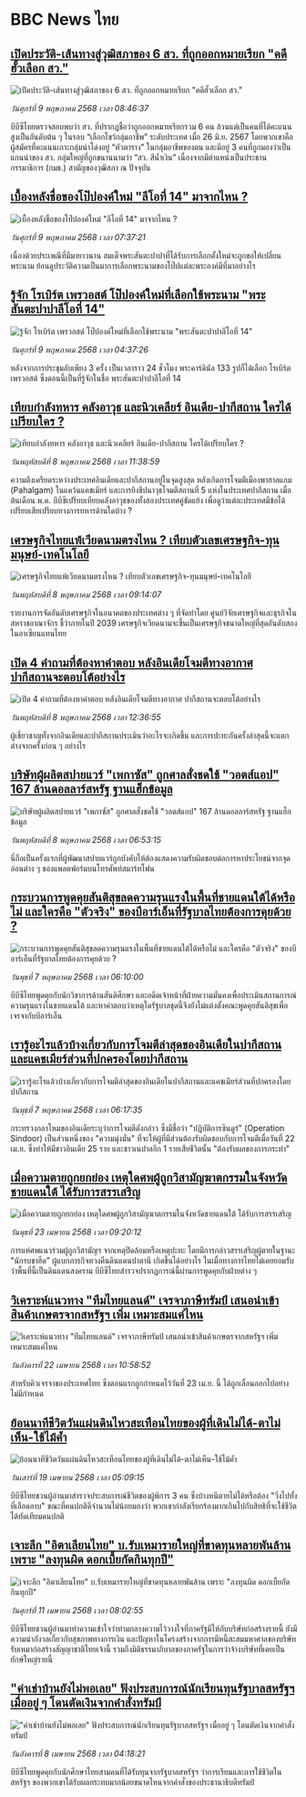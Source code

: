 # BBC News ไทย## [เปิดประวัติ-เส้นทางสู่วุฒิสภาของ 6 สว. ที่ถูกออกหมายเรียก "คดีฮั้วเลือก สว."](https://www.bbc.com/thai/articles/cg7193mxlvxo?at_campaign=githubrss)![เปิดประวัติ-เส้นทางสู่วุฒิสภาของ 6 สว. ที่ถูกออกหมายเรียก "คดีฮั้วเลือก สว."](https://ichef.bbci.co.uk/ace/standard/240/cpsprodpb/c1c7/live/64d8aac0-2cb1-11f0-84e4-87cd27320c39.jpg)_วันศุกร์ที่ 9 พฤษภาคม 2568 เวลา 08:46:37_บีบีซีไทยตรวจสอบพบว่า สว. ที่ปรากฏชื่อว่าถูกออกหมายเรียกรวม 6 คน ล้วนแต่เป็นคนที่ได้คะแนนสูงเป็นอันดับต้น ๆ ในรอบ “เลือกไขว้กลุ่มอาชีพ” ระดับประเทศ เมื่อ 26 มิ.ย. 2567 โดยพวกเขาคือผู้สมัครที่คะแนนเกาะกลุ่มนำโด่งอยู่ “หัวตาราง” ในกลุ่มอาชีพของตน และมีอยู่ 3 คนที่ถูกมองว่าเป็นแกนนำของ สว. กลุ่มใหญ่ที่ถูกขนานนามว่า “สว. สีน้ำเงิน” เนื่องจากมีตำแหน่งเป็นประธานกรรมาธิการ (กมธ.) สามัญของวุฒิสภา ณ ปัจจุบัน## [เบื้องหลังชื่อของโป๊ปองค์ใหม่ "ลีโอที่ 14" มาจากไหน ?](https://www.bbc.com/thai/articles/cy4elg08x8wo?at_campaign=githubrss)![เบื้องหลังชื่อของโป๊ปองค์ใหม่ "ลีโอที่ 14" มาจากไหน ?](https://ichef.bbci.co.uk/ace/standard/240/cpsprodpb/1492/live/3f195e60-2c48-11f0-b26b-ab62c890638b.jpg)_วันศุกร์ที่ 9 พฤษภาคม 2568 เวลา 07:37:21_เนื่องด้วยประเพณีที่มีมายาวนาน สมเด็จพระสันตะปาปาที่ได้รับการเลือกตั้งใหม่จะถูกขอให้เปลี่ยนพระนาม ย้อนดูประวัติความเป็นมาการเลือกพระนามของโป๊ปแต่ละพระองค์มีที่มาอย่างไร## [รู้จัก โรเบิร์ต เพรวอสต์ โป๊ปองค์ใหม่ที่เลือกใช้พระนาม "พระสันตะปาปาลีโอที่ 14"](https://www.bbc.com/thai/articles/cwyw4pnrg11o?at_campaign=githubrss)![รู้จัก โรเบิร์ต เพรวอสต์ โป๊ปองค์ใหม่ที่เลือกใช้พระนาม "พระสันตะปาปาลีโอที่ 14"](https://ichef.bbci.co.uk/ace/standard/240/cpsprodpb/1342/live/55b044b0-2c4b-11f0-8f57-b7237f6a66e6.jpg)_วันศุกร์ที่ 9 พฤษภาคม 2568 เวลา 04:37:26_หลังจากการประชุมลับเพียง 3 ครั้ง เป็นเวลาราว 24 ชั่วโมง พระคาร์ดินัล 133 รูปก็ได้เลือก โรเบิร์ต เพรวอสต์ ซึ่งตอนนี้เป็นที่รู้จักในชื่อ พระสันตะปาปาลีโอที่ 14## [เทียบกำลังทหาร คลังอาวุธ และนิวเคลียร์ อินเดีย-ปากีสถาน ใครได้เปรียบใคร ?](https://www.bbc.com/thai/articles/c05n5533l5zo?at_campaign=githubrss)![เทียบกำลังทหาร คลังอาวุธ และนิวเคลียร์ อินเดีย-ปากีสถาน ใครได้เปรียบใคร ?](https://ichef.bbci.co.uk/ace/standard/240/cpsprodpb/4f59/live/b2935d80-2be6-11f0-8ff1-59f5dcf8e9f5.jpg)_วันพฤหัสบดีที่ 8 พฤษภาคม 2568 เวลา 11:38:59_ความตึงเครียดระหว่างประเทศอินเดียและปากีสถานอยู่ในจุดสูงสุด หลังเกิดการโจมตีเมืองพาฮาลแกม (Pahalgam) ในแคว้นแคชเมียร์ และการยิงขีปนาวุธโจมตีสถานที่ 5 แห่งในประเทศปากีสถาน เมื่อต้นเดือน พ.ค. บีบีซีเปรียบเทียบคลังอาวุธของทั้งสองประเทศคู่ขัดแย้ง เพื่อดูว่าแต่ละประเทศมีข้อได้เปรียบเสียเปรียบทางการทหารด้านใดบ้าง ?## [เศรษฐกิจไทยแพ้เวียดนามตรงไหน ? เทียบตัวเลขเศรษฐกิจ-ทุนมนุษย์-เทคโนโลยี](https://www.bbc.com/thai/articles/cm23n9zne41o?at_campaign=githubrss)![เศรษฐกิจไทยแพ้เวียดนามตรงไหน ? เทียบตัวเลขเศรษฐกิจ-ทุนมนุษย์-เทคโนโลยี](https://ichef.bbci.co.uk/ace/standard/240/cpsprodpb/3e98/live/d05a6dd0-2bce-11f0-b26b-ab62c890638b.jpg)_วันพฤหัสบดีที่ 8 พฤษภาคม 2568 เวลา 09:14:07_รายงานการจัดอันดับเศรษฐกิจในอนาคตของประเทศต่าง ๆ ที่จัดทำโดย ศูนย์วิจัยเศรษฐกิจและธุรกิจในสหราชอาณาจักร ชี้ว่าภายในปี 2039 เศรษฐกิจเวียดนามจะขึ้นเป็นเศรษฐกิจขนาดใหญ่ที่สุดอันดับสองในอาเซียนแทนไทย## [เปิด 4 คำถามที่ต้องหาคำตอบ หลังอินเดียโจมตีทางอากาศ ปากีสถานจะตอบโต้อย่างไร](https://www.bbc.com/thai/articles/c3rpdxwd207o?at_campaign=githubrss)![เปิด 4 คำถามที่ต้องหาคำตอบ หลังอินเดียโจมตีทางอากาศ ปากีสถานจะตอบโต้อย่างไร](https://ichef.bbci.co.uk/ace/standard/240/cpsprodpb/0c90/live/e219c130-2b1d-11f0-8ff1-59f5dcf8e9f5.jpg)_วันพฤหัสบดีที่ 8 พฤษภาคม 2568 เวลา 12:36:55_ผู้เชี่ยวชาญทั้งจากอินเดียและปากีสถานประเมินว่าอะไรจะเกิดขึ้น และการปะทะกันครั้งล่าสุดนี้จะแตกต่างจากครั้งก่อน ๆ อย่างไร## [บริษัทผู้ผลิตสปายแวร์ "เพกาซัส" ถูกศาลสั่งชดใช้ "วอตส์แอป" 167 ล้านดอลลาร์สหรัฐ ฐานแฮ็กข้อมูล](https://www.bbc.com/thai/articles/c8e6rlx6elko?at_campaign=githubrss)![บริษัทผู้ผลิตสปายแวร์ "เพกาซัส" ถูกศาลสั่งชดใช้ "วอตส์แอป" 167 ล้านดอลลาร์สหรัฐ ฐานแฮ็กข้อมูล](https://ichef.bbci.co.uk/ace/standard/240/cpsprodpb/5446/live/32379550-2bd4-11f0-8ff1-59f5dcf8e9f5.jpg)_วันพฤหัสบดีที่ 8 พฤษภาคม 2568 เวลา 06:53:15_นี่ถือเป็นครั้งแรกที่ผู้พัฒนาสปายแวร์ถูกบังคับให้ต้องแสดงความรับผิดชอบต่อการหาประโยชน์จากจุดอ่อนต่าง ๆ ของแพลตฟอร์มบนโทรศัพท์สมาร์ทโฟน## [กระบวนการพูดคุยสันติสุขลดความรุนแรงในพื้นที่ชายแดนใต้ได้หรือไม่ และใครคือ "ตัวจริง" ของบีอาร์เอ็นที่รัฐบาลไทยต้องการคุยด้วย ?](https://www.bbc.com/thai/articles/cq8087v8keno?at_campaign=githubrss)![กระบวนการพูดคุยสันติสุขลดความรุนแรงในพื้นที่ชายแดนใต้ได้หรือไม่ และใครคือ "ตัวจริง" ของบีอาร์เอ็นที่รัฐบาลไทยต้องการคุยด้วย ?](https://ichef.bbci.co.uk/ace/standard/240/cpsprodpb/10a4/live/e18e8710-2aef-11f0-b26b-ab62c890638b.jpg)_วันพุธที่ 7 พฤษภาคม 2568 เวลา 06:10:00_บีบีซีไทยพูดคุยกับนักวิชาการด้านสันติศึกษา และอดีตเจ้าหน้าที่ฝ่ายความมั่นคงเพื่อประเมินสถานการณ์ความรุนแรงในชายแดนใต้ และหาคำตอบว่าเหตุใดรัฐบาลชุดนี้จึงยังไม่แต่งตั้งคณะพูดคุยสันติสุขเพื่อเจรจากับบีอาร์เอ็น## [เรารู้อะไรแล้วบ้างเกี่ยวกับการโจมตีล่าสุดของอินเดียในปากีสถานและแคชเมียร์ส่วนที่ปกครองโดยปากีสถาน](https://www.bbc.com/thai/articles/ckg2g3nkd5ko?at_campaign=githubrss)![เรารู้อะไรแล้วบ้างเกี่ยวกับการโจมตีล่าสุดของอินเดียในปากีสถานและแคชเมียร์ส่วนที่ปกครองโดยปากีสถาน](https://ichef.bbci.co.uk/ace/standard/240/cpsprodpb/c2fe/live/cd3c6d60-2afc-11f0-b26b-ab62c890638b.jpg)_วันพุธที่ 7 พฤษภาคม 2568 เวลา 06:17:35_กระทรวงกลาโหมของอินเดียระบุว่าการโจมตีดังกล่าว ซึ่งมีชื่อว่า "ปฏิบัติการซินดูร์" (Operation Sindoor) เป็นส่วนหนึ่งของ "ความมุ่งมั่น" ที่จะให้ผู้ที่มีส่วนต้องรับผิดชอบกับการโจมตีเมื่อวันที่ 22 เม.ย. ซึ่งทำให้มีชาวอินเดีย 25 ราย และชาวเนปาลอีก 1 รายเสียชีวิตนั้น "ต้องรับผลของการกระทำ"## [เมื่อความตายถูกยกย่อง เหตุใดศพผู้ถูกวิสามัญฆาตกรรมในจังหวัดชายแดนใต้ ได้รับการสรรเสริญ](https://www.bbc.com/thai/articles/c2ern0d99ngo?at_campaign=githubrss)![เมื่อความตายถูกยกย่อง เหตุใดศพผู้ถูกวิสามัญฆาตกรรมในจังหวัดชายแดนใต้ ได้รับการสรรเสริญ](https://ichef.bbci.co.uk/ace/standard/240/cpsprodpb/ac13/live/bdfd7780-2021-11f0-8c2e-77498b1ce297.jpg)_วันพุธที่ 23 เมษายน 2568 เวลา 09:20:12_การแห่ศพแนวร่วมผู้ถูกวิสามัญฯ จากเหตุปิดล้อมหรือเหตุปะทะ โดยมีการกล่าวสรรเสริญผู้ตายในฐานะ "นักรบชาฮีด" ผู้แบกภารกิจทวงคืนดินแดนปาตานี เกิดขึ้นได้อย่างไร ในเมื่อทางการไทยไม่เคยยอมรับว่าพื้นที่นี้เป็นดินแดนสงคราม บีบีซีไทยสำรวจปรากฏการณ์นี้ผ่านการพูดคุยกับฝ่ายต่าง ๆ## [วิเคราะห์แนวทาง "ทีมไทยแลนด์" เจรจาภาษีทรัมป์ เสนอนำเข้าสินค้าเกษตรจากสหรัฐฯ เพิ่ม เหมาะสมแค่ไหน](https://www.bbc.com/thai/articles/cj3xvevym50o?at_campaign=githubrss)![วิเคราะห์แนวทาง "ทีมไทยแลนด์" เจรจาภาษีทรัมป์ เสนอนำเข้าสินค้าเกษตรจากสหรัฐฯ เพิ่ม เหมาะสมแค่ไหน](https://ichef.bbci.co.uk/ace/standard/240/cpsprodpb/31f7/live/78a17520-1e8b-11f0-b1b3-7358f8d35a35.jpg)_วันอังคารที่ 22 เมษายน 2568 เวลา 10:58:52_สำหรับคิวเจรจาของประเทศไทย ซึ่งตอนแรกถูกกำหนดไว้วันที่ 23 เม.ย. นี้ ได้ถูกเลื่อนออกไปอย่างไม่มีกำหนด## [ย้อนนาทีชีวิตวันแผ่นดินไหวสะเทือนไทยของผู้ที่เดินไม่ได้-ตาไม่เห็น-ใช้ไม้ค้ำ](https://www.bbc.com/thai/articles/c8x8rzpld0jo?at_campaign=githubrss)![ย้อนนาทีชีวิตวันแผ่นดินไหวสะเทือนไทยของผู้ที่เดินไม่ได้-ตาไม่เห็น-ใช้ไม้ค้ำ](https://ichef.bbci.co.uk/ace/standard/240/cpsprodpb/e964/live/e00ac3b0-1c3d-11f0-b1b3-7358f8d35a35.jpg)_วันเสาร์ที่ 19 เมษายน 2568 เวลา 05:09:15_บีบีซีไทยชวนผู้อ่านมาสำรวจประสบการณ์ชีวิตของผู้พิการ 3 คน ซึ่งบ้างหนีตายไม่ได้หรือต้อง "วิ่งไปทั้งที่เลือดอาบ" ขณะที่คนปกติดีจำนวนไม่น้อยมองว่า พวกเขากำลังเรียกร้องมากเกินไปกับสิทธิที่จะใช้ชีวิตได้ทัดเทียมคนปกติ## [เจาะลึก "อิตาเลียนไทย" บ.รับเหมารายใหญ่ที่ขาดทุนหลายพันล้าน เพราะ "ลงทุนผิด ดอกเบี้ยกัดกินทุกปี"](https://www.bbc.com/thai/articles/cvgppjnr238o?at_campaign=githubrss)![เจาะลึก "อิตาเลียนไทย" บ.รับเหมารายใหญ่ที่ขาดทุนหลายพันล้าน เพราะ "ลงทุนผิด ดอกเบี้ยกัดกินทุกปี"](https://ichef.bbci.co.uk/ace/standard/240/cpsprodpb/15d4/live/189dd5a0-15e0-11f0-a455-cf1d5f751d2f.jpg)_วันศุกร์ที่ 11 เมษายน 2568 เวลา 08:02:55_บีบีซีไทยชวนผู้อ่านมาทำความเข้าใจว่าท่ามกลางความไว้วางใจที่ภาครัฐมีให้กับบริษัทก่อสร้างรายนี้ ยังมีความน่ากังวลเกี่ยวกับสุขภาพทางการเงิน และปัญหาในโครงสร้างจากการมีหนี้สะสมมหาศาลของบริษัทรับเหมาก่อสร้างสัญญาชาติไทยเจ้านี้ รวมถึงมิติธรรมาภิบาลของภาครัฐในการว่าจ้างบริษัทที่เคยเป็นยักษ์ใหญ่รายนี้## ["ค่าเช่าบ้านยังไม่พอเลย" ฟังประสบการณ์นักเรียนทุนรัฐบาลสหรัฐฯ เมื่ออยู่ ๆ โดนตัดเงินจากคำสั่งทรัมป์](https://www.bbc.com/thai/articles/cewkjr8yny8o?at_campaign=githubrss)!["ค่าเช่าบ้านยังไม่พอเลย" ฟังประสบการณ์นักเรียนทุนรัฐบาลสหรัฐฯ เมื่ออยู่ ๆ โดนตัดเงินจากคำสั่งทรัมป์](https://ichef.bbci.co.uk/ace/standard/240/cpsprodpb/8497/live/99a530e0-066c-11f0-88b7-5556e7b55c5e.jpg)_วันอังคารที่ 8 เมษายน 2568 เวลา 04:18:21_บีบีซีไทยพูดคุยกับนักศึกษาไทยสามคนที่ได้รับทุนจากรัฐบาลสหรัฐฯ ว่าการเรียนและการใช้ชีวิตในสหรัฐฯ ของพวกเขาได้รับผลกระทบมากน้อยขนาดไหนจากคำสั่งของประธานาธิบดีทรัมป์